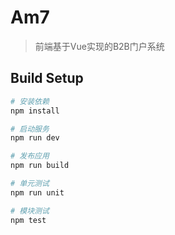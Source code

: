 # Am7

> 前端基于Vue实现的B2B门户系统

## Build Setup

``` bash
# 安装依赖
npm install

# 启动服务
npm run dev

# 发布应用
npm run build

# 单元测试
npm run unit

# 模块测试
npm test
```